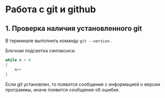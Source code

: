 # Работа с git и github

## 1. Проверка наличия установленного git

В терминале выполнить команду `git --version` .

Блочная подсветка синтаксиса:

```C#
while n < 0
{
    n++
}
```

Если git установлен, то появится сообщение с информацией о версии программы, иначе появится сообщение об ошибке.
